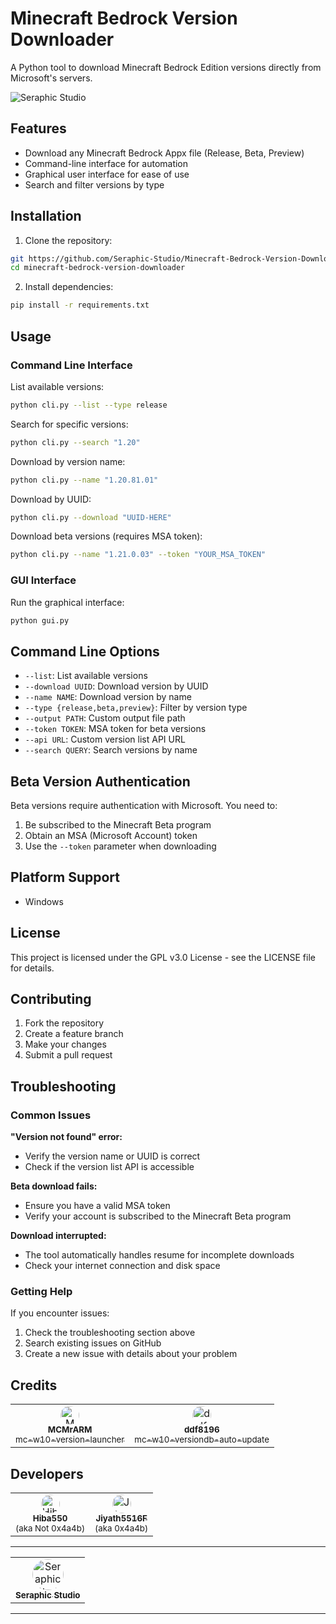 # Minecraft Bedrock Version Downloader

A Python tool to download Minecraft Bedrock Edition versions directly from Microsoft's servers.

<img src="https://media.discordapp.net/attachments/1209366891051618394/1393588270377734274/image.png?ex=6873b7b7&is=68726637&hm=398d40ab732631e2c2292b6232699c0ed3b6d075c8f790c1136aee16872d7b7f&=&format=webp&quality=lossless" width="auto;" alt="Seraphic Studio"/>

## Features

- Download any Minecraft Bedrock Appx file (Release, Beta, Preview)
- Command-line interface for automation
- Graphical user interface for ease of use
- Search and filter versions by type

## Installation

1. Clone the repository:

```bash
git https://github.com/Seraphic-Studio/Minecraft-Bedrock-Version-Downloader.git
cd minecraft-bedrock-version-downloader
```

2. Install dependencies:

```bash
pip install -r requirements.txt
```

## Usage

### Command Line Interface

List available versions:

```bash
python cli.py --list --type release
```

Search for specific versions:

```bash
python cli.py --search "1.20"
```

Download by version name:

```bash
python cli.py --name "1.20.81.01"
```

Download by UUID:

```bash
python cli.py --download "UUID-HERE"
```

Download beta versions (requires MSA token):

```bash
python cli.py --name "1.21.0.03" --token "YOUR_MSA_TOKEN"
```

### GUI Interface

Run the graphical interface:

```bash
python gui.py
```

## Command Line Options

- `--list`: List available versions
- `--download UUID`: Download version by UUID
- `--name NAME`: Download version by name
- `--type {release,beta,preview}`: Filter by version type
- `--output PATH`: Custom output file path
- `--token TOKEN`: MSA token for beta versions
- `--api URL`: Custom version list API URL
- `--search QUERY`: Search versions by name

## Beta Version Authentication

Beta versions require authentication with Microsoft. You need to:

1. Be subscribed to the Minecraft Beta program
2. Obtain an MSA (Microsoft Account) token
3. Use the `--token` parameter when downloading

## Platform Support

- Windows

## License

This project is licensed under the GPL v3.0 License - see the LICENSE file for details.

## Contributing

1. Fork the repository
2. Create a feature branch
3. Make your changes
4. Submit a pull request

## Troubleshooting

### Common Issues

**"Version not found" error:**

- Verify the version name or UUID is correct
- Check if the version list API is accessible

**Beta download fails:**

- Ensure you have a valid MSA token
- Verify your account is subscribed to the Minecraft Beta program

**Download interrupted:**

- The tool automatically handles resume for incomplete downloads
- Check your internet connection and disk space

### Getting Help

If you encounter issues:

1. Check the troubleshooting section above
2. Search existing issues on GitHub
3. Create a new issue with details about your problem

## Credits

<table align="center">
  <tr>
    <td align="center">
      <a href="https://github.com/MCMrARM">
        <img src="https://avatars.githubusercontent.com/u/5191659?v=4" style="border-radius: 50%;" width="30px;" alt="MCMrARM"/><br />
        <sub><b>MCMrARM</b></sub>
      </a>
      <br />
      <a href="https://github.com/MCMrARM/mc-w10-version-launcher"><sub>mc-w10-version-launcher</sub></a>
    </td>
    <td align="center">
      <a href="https://github.com/ddf8196">
        <img src="https://avatars.githubusercontent.com/u/73578766?v=4" style="border-radius: 50%;" width="30px;" alt="ddf8196"/><br />
        <sub><b>ddf8196</b></sub>
      </a>
      <br />
      <a href="https://github.com/ddf8196/mc-w10-versiondb-auto-update"><sub>mc-w10-versiondb-auto-update</sub></a>
    </td>
  </tr>
</table>

## Developers

<table align="center">
  <tr>
    <td align="center">
      <a href="https://github.com/Hiba550">
        <img src="https://avatars.githubusercontent.com/u/132037918?v=4" style="border-radius: 50%;" width="30px;" alt="Hiba550"/><br />
        <sub><b>Hiba550</b></sub>
      </a>
      <br />
      <sub>(aka Not 0x4a4b)</sub>
    </td>
    <td align="center">
      <a href="https://github.com/Jiyath5516F">
        <img src="https://avatars.githubusercontent.com/u/75976630?v=4" style="border-radius: 50%;" width="30px;" alt="Jiyath5516F"/><br />
        <sub><b>Jiyath5516F</b></sub>
      </a>
      <br />
      <sub>(aka 0x4a4b)</sub>
    </td>
  </tr>
</table>

---

<table align="center">
  <tr>
    <td align="center">
      <a href="https://github.com/Seraphic-Studio">
        <img src="https://avatars.githubusercontent.com/u/220401186?s=200&v=4" style="border-radius: 50%;" width="50px;" alt="Seraphic Studio"/><br />
        <sub><b>Seraphic Studio</b></sub>
      </a>
      <br />
    </td>
  </tr>
</table>

---
